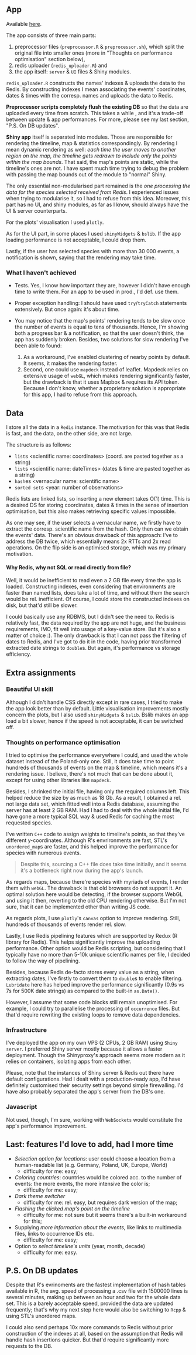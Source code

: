 ## App

Available [here](http://194.87.186.139:3838/sample-apps/eventObserver/).

The app consists of three main parts:
1. preprocessor files (`preprocessor.R` & `preprocessor.sh`), which split the original file into smaller ones (more in "Thoughts on performance optimisation" section below),
2. redis uploader (`redis_uploader.R`) and 
3. the app itself: `server` & `UI` files & Shiny modules. 

`redis_uploader.R` constructs the names' indexes & uploads the data to the Redis. By constructing indexes I mean associating the events' coordinates, dates & times with the corresp. names and uploads the data to Redis.  

**Preprocessor scripts completely flush the existing DB** so that the data are uploaded every time from scratch. This takes a while , and it's a trade-off between update & app performances. For more, please see my last section, "P.S. On DB updates".

**Shiny app** itself is separated into modules. Those are responsible for rendering the timeline, map & statistics correspondingly. By rendering I mean dynamic rendering as well: *each time the user moves to another region on the map, the timeline gets redrawn to include only the points within the map bounds*. That said, the map's points are static, while the timeline's ones are not. 
I have spent much time trying to debug the problem with passing the map bounds out of the module to "normal" Shiny. 

The only essential non-modularised part remained is the *one processing the data for the species selected received from Redis*. I experienced issues when trying to modularise it, so I had to refuse from this idea. Moreover, this part has no UI, and shiny modules, as far as I know, should always have the UI & server counterparts. 

For the plots' visualisation I used `plotly`.

As for the UI part, in some places I used `shinyWidgets` & `bslib`. If the app loading performance is not acceptable, I could drop them. 

Lastly, if the user has selected species with more than 30 000 events, a notification is shown, saying that the rendering may take time.

### What I haven't achieved
- Tests. Yes, I know how important they are, however I didn't have enough time to write them. For an app to be used in prod., I'd def. use them. 

- Proper exception handling: I should have used `try`/`tryCatch` statements extensively. But once again: it's about time. 

- You may notice that the map's points' rendering tends to be slow once the number of events is equal to tens of thousands. Hence, I'm showing both a progress bar & a notification, so that the user doesn't think, the app has suddenly broken. Besides, two solutions for slow rendering I've been able to found: 
	1. As a workaround, I've enabled clustering of nearby points by default. It seems, it makes the rendering faster.
	2. Second, one could use `mapdeck` instead of leaflet. Mapdeck relies on extensive usage of `webGL`, which makes rendering significantly faster, but the drawback is that it uses Mapbox & requires its API token. Because I don't know, whether a proprietary solution is appropriate for this app, I had to refuse from this approach.  

## Data
I store all the data in a `Redis` instance. The motivation for this was that Redis is fast, and the data, on the other side, are not large.  

The structure is as follows:
- `list`s \<scientific name: coordinates\> (coord. are pasted together as a string)
- `list`s \<scientific name: dateTimes\> (dates & time are pasted together as a string)
- `hash`es \<vernacular name: scientific name\>
- `sorted set`s \<year: number of observations\>

Redis lists are linked lists, so inserting a new element takes O(1) time. This is a desired DS for storing coordinates, dates & times in the sense of insertion optimisation, but this also makes retrieving specific values impossible. 

As one may see, if the user selects a vernacular name, we firstly have to extract the corresp. scientific name from the hash. Only then can we obtain the events' data. There's an obvious drawback of this approach: I've to address the DB twice, which essentially means 2x RTTs and 2x read operations. On the flip side is an optimised storage, which was my primary motivation. 

#### Why Redis, why not SQL or read directly from file?
Well, it would be inefficient to read even a 2 GB file every time the app is loaded. Constructing indexes, even considering that environments are faster than named lists, does take a lot of time, and without them the search would be rel. inefficient. Of course, I could store the constructed indexes on disk, but that'd still be slower. 

I could basically use any RDBMS, but I didn't see the need to. Redis is relatively fast, the data required by the app are not huge, and the business requirements, IMO, fit well into usage of a key-value store. But it's also a matter of choice :).
The only drawback is that I can not pass the filtering of dates to Redis, and I've got to do it in the code, having prior transformed extracted date strings to `double`s. But again, it's performance vs storage efficiency. 

## Extra assignments

### Beautiful UI skill
Although I didn't handle CSS directly except in rare cases, I tried to make the app look better than by default. Little visualisation improvements mostly concern the plots, but I also used `shinyWidgets` & `bslib`. Bslib makes an app load a bit slower, hence if the speed is not acceptable, it can be switched off.

### Thoughts on performance optimisation
I tried to optimise the performance everywhere I could, and used the whole dataset instead of the Poland-only one. Still, it does take time to point hundreds of thousands of events on the map & timeline, which means it's a rendering issue. I believe, there's not much that can be done about it, except for using other libraries like `mapdeck`.

Besides, I shrinked the initial file, having only the required columns left. This helped reduce the size by as much as 18 Gb. As a result, I obtained a rel. not large data set, which fitted well into a Redis database, assuming the server has at least 2 GB RAM. Had I had to deal with the whole initial file, I'd have gone a more typical SQL way & used Redis for caching the most requested species.

I've written `C++` code to assign weights to timeline's points, so that they've different y-coordinates. Although R's envrironments are fast, STL's `unordered_map`s are faster, and this helped improve the performance for species with numerous events. 
> Despite this, sourcing a C++ file does take time initially, and it seems it's a bottleneck right 
> now during the app's launch.

As regards maps, because there're species with myriads of events, I render them with `webGL`. The drawback is that old browsers do not support it. An optimal solution here would be detecting, if the browser supports WebGL and using it then, reverting to the old CPU rendering otherwise. But I'm not sure, that it can be implemented other than writing JS code.

As regards plots, I use `plotly`'s `canvas` option to improve rendering. Still, hundreds of thousands of events render rel. slow.

Lastly, I use Redis pipelining features which are supported by Redux (R library for Redis). This helps significantly improve the uploading performance. Other option would be Redis scripting, but considering that I typically have no more than 5-10k unique scientific names per file, I decided to follow the way of pipelining.  
 
Besides, because Redis de-facto stores every value as a string, when extracting dates, I've firstly to convert them to `double`s to enable filtering. `Lubridate` here has helped improve the performance significantly (0.9s vs 7s for 500K date strings) as compared to the built-in `as.Date()`. 

However, I assume that some code blocks still remain unoptimised. For example, I could try to parallelise the processing of `occurrence` files. But that'd require rewriting the existing loops to remove data dependencies.  

### Infrastructure 
I've deployed the app on my own VPS (2 CPUs, 2 GB RAM) using `Shiny server`. I preferred Shiny server mostly because it allows a faster deployment. Though the Shinyproxy's approach seems more modern as it relies on containers, isolating apps from each other.

Please, note that the instances of Shiny server & Redis out there have default configurations. Had I dealt with a production-ready app, I'd have definitely customised their security settings beyond simple firewalling. I'd have also probably separated the app's server from the DB's one. 

### Javascript
Not used, though, I'm sure, working with `WebSockets` would constitute the app's performance improvement.

## Last: features I'd love to add, had I more time
- *Selection option for locations*: user could choose a location from a human-readable list (e.g. Germany, Poland, UK, Europe, World)
	- difficulty for me: easy;
- *Coloring countries*: countries would be colored acc. to the number of events: the more events, the more intensive the color is;
	- difficulty for me: easy;
- *Dark theme switcher*
	- difficulty for me: rel. easy, but requires dark version of the map;
- *Flashing the clicked map's point on the timeline* 
	- difficulty for me: not sure but it seems there's a built-in workaround for this;
- Supplying *more information about the events*, like links to multimedia files, links to occurrence IDs etc.
	- difficulty for me: easy;
- Option to *select timeline's units* (year, month, decade)
	- difficulty for me: easy.
	
## P.S. On DB updates

Despite that R's evrinoments are the fastest implementation of hash tables available in R, the avg. speed of processing a .csv file with 1500000 lines is several minutes, making up between an hour and two for the whole data set. This is a barely acceptable speed, provided the data are updated frequently; that's why my next step here would also be switching to `Rcpp` & using STL's unordered maps.

I could also send perhaps 10x more commands to Redis without prior construction of the indexes at all, based on the assumption that Redis will handle hash insertions quicker. But that'd require significantly more requests to the DB.
